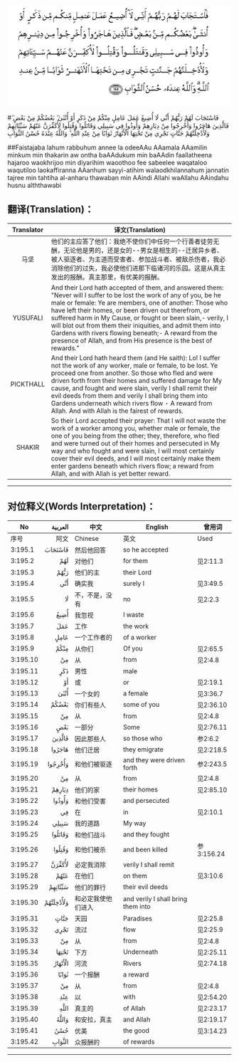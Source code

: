 ![003:195](images/003_195.gif)

#فَاسْتَجَابَ لَهُمْ رَبُّهُمْ أَنِّي لَا أُضِيعُ عَمَلَ عَامِلٍ مِنْكُمْ مِنْ ذَكَرٍ أَوْ أُنْثَىٰ ۖ بَعْضُكُمْ مِنْ بَعْضٍ ۖ فَالَّذِينَ هَاجَرُوا وَأُخْرِجُوا مِنْ دِيَارِهِمْ وَأُوذُوا فِي سَبِيلِي وَقَاتَلُوا وَقُتِلُوا لَأُكَفِّرَنَّ عَنْهُمْ سَيِّئَاتِهِمْ وَلَأُدْخِلَنَّهُمْ جَنَّاتٍ تَجْرِي مِنْ تَحْتِهَا الْأَنْهَارُ ثَوَابًا مِنْ عِنْدِ اللَّهِ ۗ وَاللَّهُ عِنْدَهُ حُسْنُ الثَّوَابِ 

##Faistajaba lahum rabbuhum annee la odeeAAu AAamala AAamilin minkum min thakarin aw ontha baAAdukum min baAAdin faallatheena hajaroo waokhrijoo min diyarihim waoothoo fee sabeelee waqataloo waqutiloo laokaffiranna AAanhum sayyi-atihim walaodkhilannahum jannatin tajree min tahtiha al-anharu thawaban min AAindi Allahi waAllahu AAindahu husnu alththawabi 

## 翻译(Translation)：

| Translator | 译文(Translation)                                            |
| :--------: | ------------------------------------------------------------ |
|    马坚    | 他们的主应答了他们：我绝不使你们中任何一个行善者徒劳无酬，无论他是男的，还是女的--男女是相生的--迁居异乡者、被人驱逐者、为主道而受害者、参加战斗者、被敌杀伤者，我必消除他们的过失，我必使他们进那下临诸河的乐园。这是从真主发出的报酬。真主那里，有优美的报酬。 |
|  YUSUFALI  | And their Lord hath accepted of them, and answered them: "Never will I suffer to be lost the work of any of you, be he male or female: Ye are members, one of another: Those who have left their homes, or been driven out therefrom, or suffered harm in My Cause, or fought or been slain,- verily, I will blot out from them their iniquities, and admit them into Gardens with rivers flowing beneath;- A reward from the presence of Allah, and from His presence is the best of rewards." |
| PICKTHALL  | And their Lord hath heard them (and He saith): Lo! I suffer not the work of any worker, male or female, to be lost. Ye proceed one from another. So those who fled and were driven forth from their homes and suffered damage for My cause, and fought and were slain, verily I shall remit their evil deeds from them and verily I shall bring them into Gardens underneath which rivers flow - A reward from Allah. And with Allah is the fairest of rewards. |
|   SHAKIR   | So their Lord accepted their prayer: That I will not waste the work of a worker among you, whether male or female, the one of you being from the other; they, therefore, who fled and were turned out of their homes and persecuted in My way and who fought and were slain, I will most certainly cover their evil deeds, and I will most certainly make them enter gardens beneath which rivers flow; a reward from Allah, and with Allah is yet better reward. |

---

## 对位释义(Words Interpretation)：

| No   | العربية | 中文    | English | 曾用词 |
| ---- | ------: | ------- | ------- | ------ |
| 序号 |    阿文 | Chinese | 英文    | Used   |
| 3:195.1  | فَاسْتَجَابَ   | 然后他回答         | so he accepted                     |            |
| 3:195.2  | لَهُمْ       | 对他们             | for them                           | 见2:11.3   |
| 3:195.3  | رَبُّهُمْ      | 他们的主           | their Lord                         |            |
| 3:195.4  | أَنِّي       | 确实我             | surely I                           | 见3:49.5   |
| 3:195.5  | لَا        | 不，不是，没有     | no                                 | 见2:2.3    |
| 3:195.6  | أُضِيعُ      | 我忽视             | I waste                            |            |
| 3:195.7  | عَمَلَ       | 工作               | the work                           |            |
| 3:195.8  | عَامِلٍ      | 一个工作者的       | of a worker                        |            |
| 3:195.9  | مِنْكُمْ      | 从你们             | Of you                             | 见2:65.5   |
| 3:195.10 | مِنْ        | 从                 | from                               | 见2:4.8    |
| 3:195.11 | ذَكَرٍ       | 男性               | male                               |            |
| 3:195.12 | أَوْ        | 或                 | or                                 | 见2:19.1   |
| 3:195.13 | أُنْثَىٰ      | 一个女的           | a female                           | 见3:36.7   |
| 3:195.14 | بَعْضُكُمْ     | 你们有些人         | some of you                        | 见2:36.10  |
| 3:195.15 | مِنْ        | 从                 | from                               | 见2:4.8    |
| 3:195.16 | بَعْضٍ       | 一部分             | Some                               | 见2:76.11  |
| 3:195.17 | فَالَّذِينَ    | 因此那些人         | so those who                       | 参2:6.2    |
| 3:195.18 | هَاجَرُوا    | 他们迁居           | they emigrate                      | 见2:218.5  |
| 3:195.19 | وَأُخْرِجُوا   | 和他们被驱逐       | and they were driven forth         | 参2:243.5  |
| 3:195.20 | مِنْ        | 从                 | from                               | 见2:4.8    |
| 3:195.21 | دِيَارِهِمْ    | 他们的家           | their homes                        | 见2:85.10  |
| 3:195.22 | وَأُوذُوا    | 和他们受害         | and persecuted                     |            |
| 3:195.23 | فِي        | 在                 | in                                 | 见2:10.1   |
| 3:195.24 | سَبِيلِي     | 我的道路           | My way                             |            |
| 3:195.25 | وَقَاتَلُوا   | 和他们战斗         | and they fought                    |            |
| 3:195.26 | وَقُتِلُوا    | 和他们被杀         | and been killed                    | 参3:156.24 |
| 3:195.27 | لَأُكَفِّرَنَّ    | 必定我消除         | verily I shall remit               |            |
| 3:195.28 | عَنْهُمْ      | 在他们             | on them                            | 见3:10.6   |
| 3:195.29 | سَيِّئَاتِهِمْ   | 他们的罪行         | their evil deeds                   |            |
| 3:195.30 | وَلَأُدْخِلَنَّهُمْ | 和必定我使他们进入 | and verily I shall bring them into |            |
| 3:195.31 | جَنَّاتٍ      | 天园               | Paradises                          | 见2:25.8   |
| 3:195.32 | تَجْرِي      | 流过               | flow                               | 见2:25.9   |
| 3:195.33 | مِنْ        | 从                 | from                               | 见2:4.8    |
| 3:195.34 | تَحْتِهَا     | 下方               | Underneath                         | 见2:25.11  |
| 3:195.35 | الْأَنْهَارُ   | 河流               | Rivers                             | 见2:74.18  |
| 3:195.36 | ثَوَابًا     | 一个报酬           | a reward                           |            |
| 3:195.37 | مِنْ        | 从                 | from                               | 见2:4.8    |
| 3:195.38 | عِنْدِ       | 以                 | with                               | 见2:54.20  |
| 3:195.39 | اللَّهِ      | 真主的             | of Allah                           | 见2:23.17  |
| 3:195.40 | وَاللَّهُ     | 和安拉，真主       | and Allah                          | 见2:19.17  |
| 3:195.41 | حُسْنُ       | 优美               | the good                           | 见3:14.23  |
| 3:195.42 | الثَّوَابِ    | 众报酬的           | of rewards                         |            |

---
